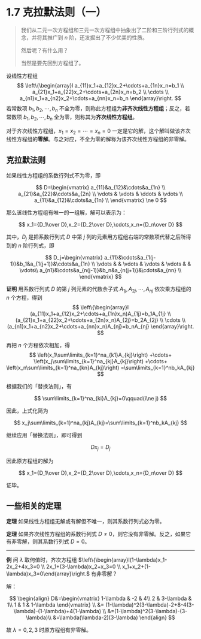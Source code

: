 # 1.7 克拉默法则（一）

> 我们从二元一次方程组和三元一次方程组中抽象出了二阶和三阶行列式的概念，并将其推广到 $n$ 阶，还发掘出了不少优美的性质。
>
> 然后呢？有什么用？
>
> 当然是要先回到方程组了。

设线性方程组
$$
\left\{\begin{array}l
  a_{11}x_1+a_{12}x_2+\cdots+a_{1n}x_n=b_1 \\
  a_{21}x_1+a_{22}x_2+\cdots+a_{2n}x_n=b_2 \\
  \cdots \\
  a_{n1}x_1+a_{n2}x_2+\cdots+a_{nn}x_n=b_n
\end{array}\right.
$$
若常数项 $b_1,b_2,\cdots,b_n$ 不全为零，则称此方程组为**非齐次线性方程组**；反之，若常数项 $b_1,b_2,\cdots,b_n$ 全为零，则称其为**齐次线性方程组**。

对于齐次线性方程组，$x_1=x_2=\cdots=x_n=0$ 一定是它的解，这个解叫做该齐次线性方程组的**零解**。与之对应，不全为零的解称为该齐次线性方程组的非零解。

## 克拉默法则

如果线性方程组的系数行列式不为零，即

$$
D=\begin{vmatrix}
 a_{11}&a_{12}&\cdots&a_{1n} \\
 a_{21}&a_{22}&\cdots&a_{2n} \\
 \vdots & \vdots & \ddots & \vdots \\
 a_{11}&a_{12}&\cdots&a_{1n} \\
\end{vmatrix}
\ne 0
$$

那么该线性方程组有唯一的一组解，解可以表示为：

$$
x_1={D_1\over D},x_2={D_2\over D},\cdots,x_n={D_n\over D}
$$

其中，$D_j$ 是把系数行列式 $D$ 中第 $j$ 列的元素用方程组右端的常数项代替之后所得到的 $n$ 阶行列式，即

$$
D_j=\begin{vmatrix}
 a_{11}&\cdots&a_{1(j-1)}&b_1&a_{1(j+1)}&\cdots&a_{1n} \\
 \vdots &  & \vdots & \vdots & \vdots &  & \vdots\\
 a_{n1}&\cdots&a_{n(j-1)}&b_n&a_{n(j+1)}&\cdots&a_{nn} \\
\end{vmatrix}
$$

**证明** 用系数行列式 $D$ 的第 $j$ 列元素的代数余子式 $A_{1j},A_{2j},\cdots,A_{nj}$ 依次乘方程组的 $n$ 个方程，得到
$$
\left\{\begin{array}l
  (a_{11}x_1+a_{12}x_2+\cdots+a_{1n}x_n)A_{1j}=b_1A_{1j} \\
  (a_{21}x_1+a_{22}x_2+\cdots+a_{2n}x_n)A_{2j}=b_2A_{2j} \\
  \cdots \\
  (a_{n1}x_1+a_{n2}x_2+\cdots+a_{nn}x_n)A_{nj}=b_nA_{nj}
\end{array}\right.
$$

再把 $n$ 个方程依次相加，得
$$
\left(x_1\sum\limits_{k=1}^na_{k1}A_{kj}\right)
+\cdots+
\left(x_j\sum\limits_{k=1}^na_{kj}A_{kj}\right)
+\cdots+
\left(x_n\sum\limits_{k=1}^na_{kn}A_{kj}\right)
=\sum\limits_{k=1}^nb_kA_{kj}
$$

根据我们的「替换法则」，有

$$
\sum\limits_{k=1}^na_{ki}A_{kj}=0\qquad(i\ne j)
$$

因此，上式化简为

$$
x_j\sum\limits_{k=1}^na_{kj}A_{kj}=\sum\limits_{k=1}^nb_kA_{kj}
$$

继续应用「替换法则」，即可得到

$$
Dx_j=D_j
$$

因此原方程组的解为

$$
x_1={D_1\over D},x_2={D_2\over D},\cdots,x_n={D_n\over D}
$$

证毕。

## 一些相关的定理

**定理** 如果线性方程组无解或有解但不唯一，则其系数行列式必为零。

**定理** 如果齐次线性方程组的系数行列式 $D\ne0$，则它没有非零解。反之，如果它有非零解，则其系数行列式 $D=0$。

---

**例** 问 $\lambda$ 取何值时，齐次方程组 $\left\{\begin{array}l(1-\lambda)x_1-2x_2+4x_3=0 \\ 2x_1+(3-\lambda)x_2+x_3=0 \\ x_1+x_2+(1-\lambda)x_3=0\end{array}\right.$ 有非零解？

解：

$$
\begin{align}
D&=\begin{vmatrix}
1-\lambda & -2 & 4\\
2 & 3-\lambda & 1\\
1 & 1 & 1-\lambda
\end{vmatrix} \\
&= (1-\lambda)^2(3-\lambda)-2+8-4(3-\lambda)-(1-\lambda)+4(1-\lambda) \\
&=(1-\lambda)^2(3-\lambda)-(3-\lambda)\\
&=\lambda(\lambda-2)(3-\lambda)
\end{align}
$$

故 $\lambda=0,2,3$ 时原方程组有非零解。
